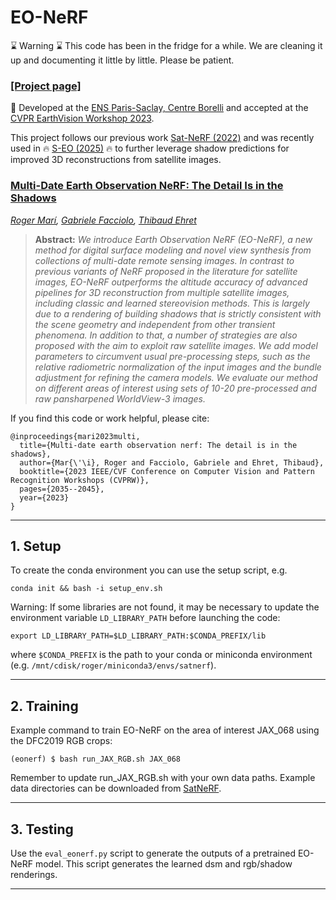# EO-NeRF

&#x231b; Warning &#x231b; This code has been in the fridge for a while. We are cleaning it up and documenting it little by little. Please be patient.

### [[Project page]](https://rogermm14.github.io/eonerf/)

&#128295; Developed at the [ENS Paris-Saclay, Centre Borelli](https://www.centreborelli.fr/) and accepted at the [CVPR EarthVision Workshop 2023](https://www.grss-ieee.org/events/earthvision-2023/).

This project follows our previous work [Sat-NeRF (2022)](https://centreborelli.github.io/satnerf/) and was recently used in &#128293; [S-EO (2025)](https://centreborelli.github.io/shadow-eo/) &#128293; to further leverage shadow predictions for improved 3D reconstructions from satellite images.

### [Multi-Date Earth Observation NeRF: The Detail Is in the Shadows](https://openaccess.thecvf.com/content/CVPR2023W/EarthVision/papers/Mari_Multi-Date_Earth_Observation_NeRF_The_Detail_Is_in_the_Shadows_CVPRW_2023_paper.pdf)
*[Roger Marí](https://scholar.google.com/citations?user=TgpSmIsAAAAJ&hl=en), 
[Gabriele Facciolo](http://dev.ipol.im/~facciolo/),
[Thibaud Ehret](https://tehret.github.io/)*

> **Abstract:** *We introduce Earth Observation NeRF (EO-NeRF), a new method for digital surface modeling and novel view synthesis from collections of multi-date remote sensing images. In contrast to previous variants of NeRF proposed in the literature for satellite images, EO-NeRF outperforms the altitude accuracy of advanced pipelines for 3D reconstruction from multiple satellite images, including classic and learned stereovision methods. This is largely due to a rendering of building shadows that is strictly consistent with the scene geometry and independent from other transient phenomena. In addition to that, a number of strategies are also proposed with the aim to exploit raw satellite images. We add model parameters to circumvent usual pre-processing steps, such as the relative radiometric normalization of the input images and the bundle adjustment for refining the camera models. We evaluate our method on different areas of interest using sets of 10-20 pre-processed and raw pansharpened WorldView-3 images.*

If you find this code or work helpful, please cite:
```
@inproceedings{mari2023multi,
  title={Multi-date earth observation nerf: The detail is in the shadows},
  author={Mar{\'\i}, Roger and Facciolo, Gabriele and Ehret, Thibaud},
  booktitle={2023 IEEE/CVF Conference on Computer Vision and Pattern Recognition Workshops (CVPRW)},
  pages={2035--2045},
  year={2023}
}
```

---


## 1. Setup

To create the conda environment you can use the setup script, e.g.
```
conda init && bash -i setup_env.sh
```

Warning: If some libraries are not found, it may be necessary to update the environment variable `LD_LIBRARY_PATH` before launching the code:
```
export LD_LIBRARY_PATH=$LD_LIBRARY_PATH:$CONDA_PREFIX/lib
```
where `$CONDA_PREFIX` is the path to your conda or miniconda environment (e.g. `/mnt/cdisk/roger/miniconda3/envs/satnerf`).

---

## 2. Training

Example command to train EO-NeRF on the area of interest JAX_068 using the DFC2019 RGB crops:
```shell
(eonerf) $ bash run_JAX_RGB.sh JAX_068
```
Remember to update run_JAX_RGB.sh with your own data paths. Example data directories can be downloaded from [SatNeRF](https://github.com/centreborelli/satnerf/releases/tag/EarthVision2022).

---

## 3. Testing

Use the `eval_eonerf.py` script to generate the outputs of a pretrained EO-NeRF model. This script generates the learned dsm and rgb/shadow renderings. 

---


